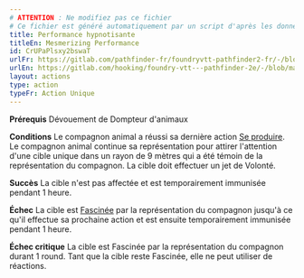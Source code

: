 ```yaml
---
# ATTENTION : Ne modifiez pas ce fichier
# Ce fichier est généré automatiquement par un script d'après les données du module Foundry VTT officiel et de sa traduction
title: Performance hypnotisante
titleEn: Mesmerizing Performance
id: CrUPaPlsxy2bswaT
urlFr: https://gitlab.com/pathfinder-fr/foundryvtt-pathfinder2-fr/-/blob/master/data/actions/CrUPaPlsxy2bswaT.htm
urlEn: https://gitlab.com/hooking/foundry-vtt---pathfinder-2e/-/blob/master/packs/data/actions.db/mesmerizing-performance.json
layout: actions
type: action
typeFr: Action Unique
---
```

**Prérequis** Dévouement de Dompteur d'animaux

**Conditions** Le compagnon animal a réussi sa dernière action [Se produire](se-produire.md). Le compagnon animal continue sa représentation pour attirer l'attention d'une cible unique dans un rayon de 9 mètres qui a été témoin de la représentation du compagnon. La cible doit effectuer un jet de Volonté.

**Succès** La cible n'est pas affectée et est temporairement immunisée pendant 1 heure.

**Échec** La cible est [Fascinée](../conditions/fasciné.md) par la représentation du compagnon jusqu'à ce qu'il effectue sa prochaine action et est ensuite temporairement immunisée pendant 1 heure.

**Échec critique** La cible est Fascinée par la représentation du compagnon durant 1 round. Tant que la cible reste Fascinée, elle ne peut utiliser de réactions.
